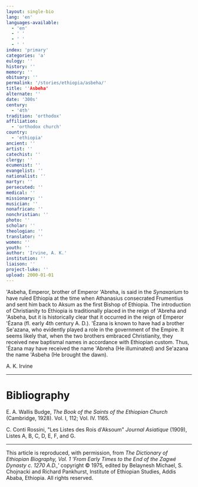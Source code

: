```yaml
---
layout: single-bio
lang: 'en'
languages-available:
  - 'en'
  - ' '
  - ' '
  - ' '
index: 'primary'
categories: 'a'
eulogy: ''
history: ''
memory: ''
obituary: ''
permalink: '/stories/ethiopia/asbeha/'
title: ''Asbeha'
alternate: ''
date: '300s'
century:
  - '4th'
tradition: 'orthodox'
affiliation:
  - 'orthodox church'
country:
  - 'ethiopia'
ancient: ''
artist: ''
catechist: ''
clergy: ''
ecumenist: ''
evangelist: ''
nationalist: ''
martyr: ''
persecuted: ''
medical: ''
missionary: ''
musician: ''
nonafrican: ''
nonchristian: ''
photo: ''
scholar: ''
theologian: ''
translator: ''
women: ''
youth: ''
author: 'Irvine, A. K.'
institution: ''
liaison: ''
project-luke: ''
upload: 2000-01-01
---
```



'Asbeha, Emperor, brother of Emperor 'Abreha, is said in the *Synaxarium* to have ruled Ethiopia at the time when Athanasius consecrated Frumentius and sent him back to Aksum as the first Bishop of Ethiopia. The introduction of Christianity to Ethiopia is traditionally placed in the reign of 'Abreha and 'Asbeha, but it is historically clear that it occurred in the reign of Emperor 'Ézana (fl. early 4th century A. D.). 'Ézana is known to have had a brother Se'azana, who evidently played a role in the government of the Empire. It seems likely that, when the two brothers embraced Christianity, they received new baptismal names in accordance with Ethiopian custom. Thus, 'Ézana may have received the name 'Abreha (He illuminated) and Se'azana the name 'Asbeha (He brought the dawn).

A. K. Irvine

---

# Bibliography

E. A. Wallis Budge, *The Book of the Saints of the Ethiopian Church*  (Cambridge, 1928). Vol. I, 112; Vol. IV. 1165.

C. Conti Rossini, "Les Listes des Rois d'Aksoum" *Journal Asiatique* (1909), Listes A, B, C, D, E, F, and G.

---

This article is reproduced, with permission, from *The Dictionary of Ethiopian Biography, Vol. 1 'From Early Times to the End of the Zagwé Dynasty c. 1270 A.D.,'* copyright &copy; 1975, edited by Belaynesh Michael, S. Chojnacki and Richard Pankhurst, Institute of Ethiopian Studies, Addis Ababa, Ethiopia.  All rights reserved.